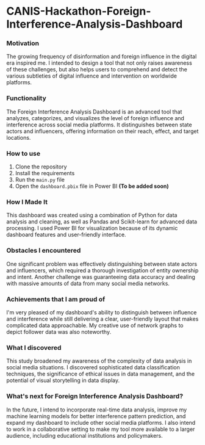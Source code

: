 # CANIS-Hackathon-Foreign-Interference-Analysis-Dashboard

### Motivation
The growing frequency of disinformation and foreign influence in the digital era inspired me. I intended to design a tool that not only raises awareness of these challenges, but also helps users to comprehend and detect the various subtleties of digital influence and intervention on worldwide platforms.

### Functionality
The Foreign Interference Analysis Dashboard is an advanced tool that analyzes, categorizes, and visualizes the level of foreign influence and interference across social media platforms. It distinguishes between state actors and influencers, offering information on their reach, effect, and target locations.


### How to use
1. Clone the repository
2. Install the requirements
3. Run the `main.py` file
4. Open the `dashboard.pbix` file in Power BI **__(To be added soon)__**

### How I Made It
This dashboard was created using a combination of Python for data analysis and cleaning, as well as Pandas and Scikit-learn for advanced data processing. I used Power BI for visualization because of its dynamic dashboard features and user-friendly interface.

### Obstacles I encountered
One significant problem was effectively distinguishing between state actors and influencers, which required a thorough investigation of entity ownership and intent. Another challenge was guaranteeing data accuracy and dealing with massive amounts of data from many social media networks.
### Achievements that I am proud of
I'm very pleased of my dashboard's ability to distinguish between influence and interference while still delivering a clear, user-friendly layout that makes complicated data approachable. My creative use of network graphs to depict follower data was also noteworthy.

### What I discovered
This study broadened my awareness of the complexity of data analysis in social media situations. I discovered sophisticated data classification techniques, the significance of ethical issues in data management, and the potential of visual storytelling in data display.

### What's next for Foreign Interference Analysis Dashboard?
In the future, I intend to incorporate real-time data analysis, improve my machine learning models for better interference pattern prediction, and expand my dashboard to include other social media platforms. I also intend to work in a collaborative setting to make my tool more available to a larger audience, including educational institutions and policymakers.